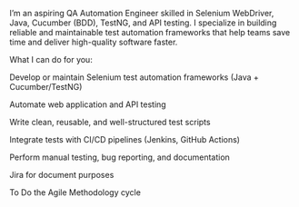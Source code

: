 I’m an aspiring QA Automation Engineer skilled in Selenium WebDriver, Java, Cucumber (BDD), TestNG, and API testing. I specialize in building reliable and maintainable test automation frameworks that help teams save time and deliver high-quality software faster.

What I can do for you:

Develop or maintain Selenium test automation frameworks (Java + Cucumber/TestNG)

Automate web application and API testing

Write clean, reusable, and well-structured test scripts

Integrate tests with CI/CD pipelines (Jenkins, GitHub Actions)

Perform manual testing, bug reporting, and documentation

Jira for document purposes

To Do the Agile Methodology cycle
